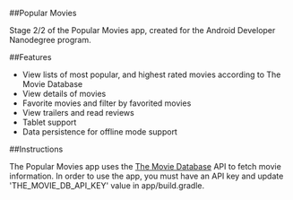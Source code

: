 ##Popular Movies

Stage 2/2 of the Popular Movies app, created for the Android Developer Nanodegree program. 

##Features

* View lists of most popular, and highest rated movies according to The Movie Database
* View details of movies
* Favorite movies and filter by favorited movies
* View trailers and read reviews
* Tablet support
* Data persistence for offline mode support

##Instructions

The Popular Movies app uses the [The Movie Database](https://www.themoviedb.org) API to fetch movie information. In order to use the app, you must have an API key and update 'THE_MOVIE\_DB\_API\_KEY' value in app/build.gradle.
